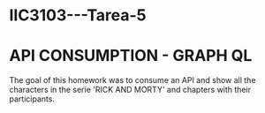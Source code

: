 # IIC3103---Tarea-5

# API CONSUMPTION - GRAPH QL

The goal of this homework was to consume an API and show all the characters in the serie 'RICK AND MORTY' and chapters with their participants.

